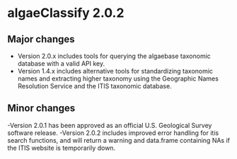 # algaeClassify 2.0.2

## Major changes

- Version 2.0.x includes tools for querying the algaebase taxonomic database with a valid API key.
- Version 1.4.x includes alternative tools for standardizing taxonomic names
and extracting higher taxonomy using the Geographic Names Resolution Service and 
the ITIS taxonomic database.

## Minor changes

-Version 2.0.1 has been approved as an official U.S. Geological Survey software release.
-Version 2.0.2 includes improved error handling for itis search functions, and will return
a warning and data.frame containing NAs if the ITIS website is temporarily down.
